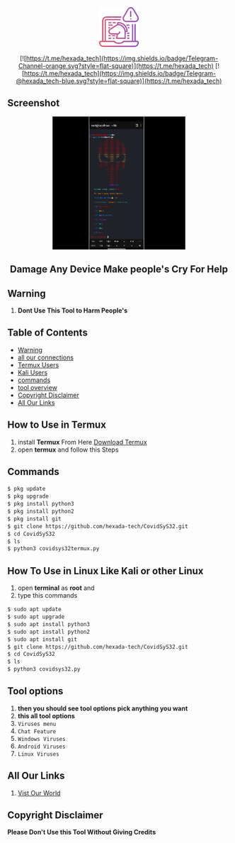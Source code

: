 <p align='center'><img style="height:90px;width:90px" src="ictool.png" ></p>

<div align="center">

[![https://t.me/hexada_tech](https://img.shields.io/badge/Telegram-Channel-orange.svg?style=flat-square)](https://t.me/hexada_tech)
[![https://t.me/hexada_tech](https://img.shields.io/badge/Telegram-@hexada_tech-blue.svg?style=flat-square)](https://t.me/hexada_tech)

</div>

## Screenshot

<p align='center'><img style="height:300px;width:300px" src="background.jpg" ></p>

<h2 align='center'>Damage Any Device Make people's Cry For Help</h2>

## Warning

1. **Dont Use This Tool to Harm People's**

## Table of Contents

- [Warning](#Warning)
- [all our connections](#All-our-Bots-in-this-channel)
- [Termux Users](#How-to-Use-in-Termux)
- [Kali Users](#How-To-Use-in-Linux-Like-Kali-or-other-Linux)
- [commands](#Commands)
- [tool overview](#Tool-options)
- [Copyright Disclaimer](#Copyright-Disclaimer)
- [All Our Links](#All-Our-Links)


## How to Use in Termux
1. install **Termux** From Here [Download Termux](https://f-droid.org/en/packages/com.termux/)
1. open **termux** and follow this Steps
## Commands
```bash
$ pkg update
$ pkg upgrade
$ pkg install python3
$ pkg install python2
$ pkg install git
$ git clone https://github.com/hexada-tech/CovidSyS32.git
$ cd CovidSyS32
$ ls
$ python3 covidsys32termux.py
```
## How To Use in Linux Like Kali or other Linux
1. open **terminal** as **root** and
1. type this commands
```bash
$ sudo apt update
$ sudo apt upgrade
$ sudo apt install python3
$ sudo apt install python2
$ sudo apt install git
$ git clone https://github.com/hexada-tech/CovidSyS32.git
$ cd CovidSyS32
$ ls
$ python3 covidsys32.py
```

## Tool options
1. **then you should see tool options pick anything you want**
1. **this all tool options**
1. `Viruses menu`
1. `Chat Feature`
1. `Windows Viruses`
1. `Android Viruses`
1. `Linux Viruses`
## All Our Links 
1. [Vist Our World](https://t.me/hexada_tech_info)
## Copyright Disclaimer
**Please Don't Use this Tool Without Giving Credits**
